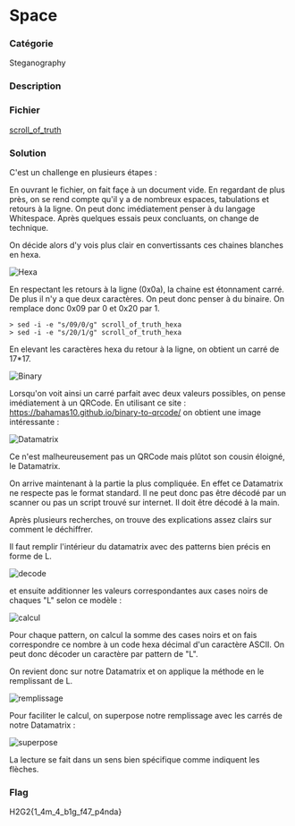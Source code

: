 # Space

### Catégorie

Steganography

### Description





### Fichier

[scroll_of_truth](scroll_of_truth)


### Solution

C'est un challenge en plusieurs étapes : 

En ouvrant le fichier, on fait façe à un document vide. En regardant de plus près, on se rend compte qu'il y a de nombreux espaces, tabulations et retours à la ligne.
On peut donc imédiatement penser à du langage Whitespace. Après quelques essais peux concluants, on change de technique.

On décide alors d'y vois plus clair en convertissants ces chaines blanches en hexa.

![Hexa](data/hexa.png)

En respectant les retours à la ligne (0x0a), la chaine est étonnament carré. De plus il n'y a que deux caractères. On peut donc penser à du binaire.
On remplace donc 0x09 par 0 et 0x20 par 1.
```
> sed -i -e "s/09/0/g" scroll_of_truth_hexa
> sed -i -e "s/20/1/g" scroll_of_truth_hexa

```
En elevant les caractères hexa du retour à la ligne, on obtient un carré de 17*17.

![Binary](data/binary.png)

Lorsqu'on voit ainsi un carré parfait avec deux valeurs possibles, on pense imédiatement à un QRCode. 
En utilisant ce site : https://bahamas10.github.io/binary-to-qrcode/ on obtient une image intéressante :

![Datamatrix](data/datamatrix.png)


Ce n'est malheureusement pas un QRCode mais plûtot son cousin éloigné, le Datamatrix.

On arrive maintenant à la partie la plus compliquée. En effet ce Datamatrix ne respecte pas le format standard. Il ne peut donc pas être décodé par un scanner ou pas un script trouvé sur internet.
Il doit être décodé à la main.

Après plusieurs recherches, on trouve des explications assez clairs sur comment le déchiffrer. 

Il faut remplir l'intérieur du datamatrix avec des patterns bien précis en forme de L.

![decode](data/decode.png)

et ensuite additionner les valeurs correspondantes aux cases noirs de chaques "L" selon ce modèle : 

![calcul](data/calcul.png)

Pour chaque pattern, on calcul la somme des cases noirs et on fais correspondre ce nombre à un code hexa décimal d'un caractère ASCII. On peut donc décoder un caractère par pattern de "L".

On revient donc sur notre Datamatrix et on applique la méthode en le remplissant de L.

![remplissage](data/remplissage.png)

Pour faciliter le calcul, on superpose notre remplissage avec les carrés de notre Datamatrix : 

![superpose](data/superpose.jpg)

La lecture se fait dans un sens bien spécifique comme indiquent les flèches.


### Flag

H2G2{1_4m_4_b1g_f47_p4nda}


